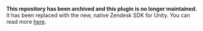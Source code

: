 **This repository has been archived and this plugin is no longer maintained.** It has been replaced with the new, native Zendesk SDK for Unity. You can read more [here](https://www.zendesk.com/unity/).
